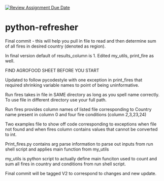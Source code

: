 [![Review Assignment Due Date](https://classroom.github.com/assets/deadline-readme-button-24ddc0f5d75046c5622901739e7c5dd533143b0c8e959d652212380cedb1ea36.svg)](https://classroom.github.com/a/oQi7O4AA)
# python-refresher

Final commit - this will help you pull in file to read and then determine sum of all fires in desired country (denoted as region).

In final version default of results_column is 1.
Edited my_utils, print_fire as well.

FIND AGROFOOD SHEET BEFORE YOU START

Updated to follow pycodestyle with one exception in print_fires that required shrinking variable names to point of being uninformative.

Run fires takes in file in SAME directory as long as you spell name correctly. To use file in different directory use your full path. 

Run fires provides column names of listed file corresponding to Country name present in column 0 and four fire conditions (column 2,3,23,24)

Two examples file to show off code corresponding to exceptions when file not found and when fires column contains values that cannot be converted to int.

Print_fires.py contains arg parse information to parse out inputs from run shell script and applies main function from my_utils

my_utils is python script to actually define main funciton used to count and sum all fires in country and conditions from run shell script.

Final commit will be tagged V2 to correspond to changes and new update. 

